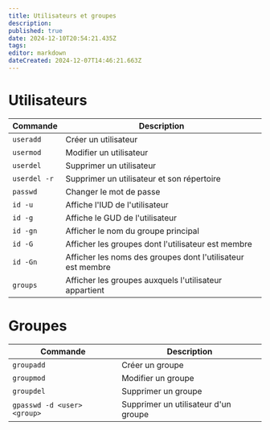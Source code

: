 ```yaml
---
title: Utilisateurs et groupes
description: 
published: true
date: 2024-12-10T20:54:21.435Z
tags: 
editor: markdown
dateCreated: 2024-12-07T14:46:21.663Z
---
```


# Utilisateurs 

| Commande     | Description                                                 |
| ------------ | ----------------------------------------------------------- |
| `useradd`    | Créer un utilisateur                                        |
| `usermod`    | Modifier un utilisateur                                     |
| `userdel`    | Supprimer un utilisateur                                    |
| `userdel -r` | Supprimer un utilisateur et son répertoire                  |
| `passwd`     | Changer le mot de passe                                     |
| `id -u`      | Affiche l'IUD de l'utilisateur                              |
| `id -g`      | Affiche le GUD de l'utilisateur                             |
| `id -gn`     | Afficher le nom du groupe principal                         |
| `id -G`      | Afficher les groupes dont l'utilisateur est membre          |
| `id -Gn`     | Afficher les noms des groupes dont l'utilisateur est membre |
| `groups`     | Afficher les groupes auxquels l'utilisateur appartient      |

# Groupes


| Commande                    | Description                          |
| --------------------------- | ------------------------------------ |
| `groupadd`                  | Créer un groupe                      |
| `groupmod`                  | Modifier un groupe                   |
| `groupdel`                  | Supprimer un groupe                  |
| `gpasswd -d <user> <group>` | Supprimer un utilisateur d'un groupe |
